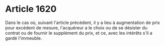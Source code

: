 # Article 1620

Dans le cas où, suivant l'article précédent, il y a lieu à augmentation de prix pour excédent de mesure, l'acquéreur a le choix ou de se désister du contrat ou de fournir le supplément du prix, et ce, avec les intérêts s'il a gardé l'immeuble.